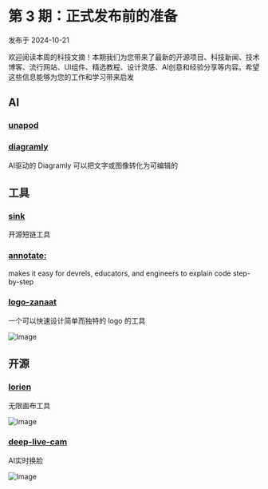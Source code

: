# 第 3 期：正式发布前的准备

发布于 2024-10-21

欢迎阅读本周的科技文摘！本期我们为您带来了最新的开源项目、科技新闻、技术博客、流行网站、UI组件、精选教程、设计灵感、AI创意和经验分享等内容。希望这些信息能够为您的工作和学习带来启发

## AI

### [unapod](https://unapod.com/)

### [diagramly](https://diagramly.ai/)

AI驱动的 Diagramly 可以把文字或图像转化为可编辑的

## 工具

### [sink](https://sink.cool)

开源短链工具

### [annotate:](https://annotate.dev/)

makes it easy for devrels, educators, and engineers to explain code step-by-step

### [logo-zanaat](https://www.logozanaat.app/)

一个可以快速设计简单而独特的 logo 的工具

![Image](/assets/images/66e3167f-e981-45ce-8e1e-f128cebe8a6b.png)

## 开源

### [lorien](https://github.com/mbrlabs/Lorien)

 无限画布工具

![Image](/assets/images/5087b3e3-b209-4b03-a389-c3251fc3592a.png)

### [deep-live-cam](https://github.com/hacksider/Deep-Live-Cam)

AI实时换脸

![Image](/assets/images/2150b62d-c43a-411d-a66d-a847e3384167.png)

